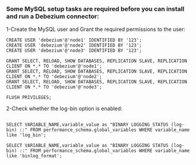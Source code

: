 
### Some MySQL setup tasks are required before you can install and run a Debezium connector:


1-Create the MySQL user and  Grant the required permissions to the user:

```
CREATE USER 'debezium'@'node1' IDENTIFIED BY '123';
CREATE USER 'debezium'@'node2' IDENTIFIED BY '123';
CREATE USER 'debezium'@'node3' IDENTIFIED BY '123';

GRANT SELECT, RELOAD, SHOW DATABASES, REPLICATION SLAVE, REPLICATION CLIENT ON *.* TO 'debezium'@'node1';
GRANT SELECT, RELOAD, SHOW DATABASES, REPLICATION SLAVE, REPLICATION CLIENT ON *.* TO 'debezium'@'node2';
GRANT SELECT, RELOAD, SHOW DATABASES, REPLICATION SLAVE, REPLICATION CLIENT ON *.* TO 'debezium'@'node3';

FLUSH PRIVILEGES;

```
2-Check whether the log-bin option is enabled:

```

SELECT VARIABLE_NAME,variable_value as "BINARY LOGGING STATUS (log-bin) ::" FROM performance_schema.global_variables WHERE variable_name like 'log_bin';

SELECT VARIABLE_NAME,variable_value as "BINARY LOGGING STATUS (log-bin) ::" FROM performance_schema.global_variables WHERE variable_name like 'binlog_format';

```
